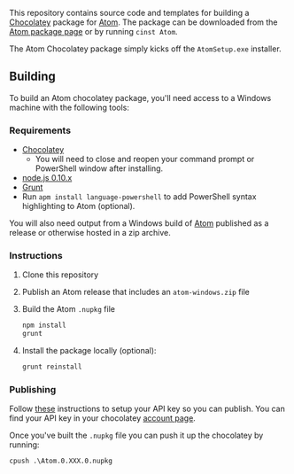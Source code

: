 This repository contains source code and templates for building a
[Chocolatey](http://chocolatey.org) package for [Atom](http://atom.io).
The package can be downloaded from the
[Atom package page](https://chocolatey.org/packages/Atom) or by running
`cinst Atom`.

The Atom Chocolatey package simply kicks off the `AtomSetup.exe` installer.

## Building

To build an Atom chocolatey package, you'll need access to a Windows machine
with the following tools:

### Requirements

+ [Chocolatey](http://chocolatey.org/)
  + You will need to close and reopen your command prompt or PowerShell window
    after installing.
+ [node.js 0.10.x](http://nodejs.org/)
+ [Grunt](http://gruntjs.com/)
+ Run `apm install language-powershell` to add PowerShell syntax
  highlighting to Atom (optional).

You will also need output from a Windows build of
[Atom](http://github.com/atom/atom/releases) published as a release or
otherwise hosted in a zip archive.

### Instructions

1. Clone this repository
2. Publish an Atom release that includes an `atom-windows.zip` file
3. Build the Atom `.nupkg` file

    ```bash
    npm install
    grunt
    ```

4. Install the package locally (optional):

    ```bash
    grunt reinstall
    ```

### Publishing

Follow [these](https://github.com/chocolatey/chocolatey/wiki/CommandsPush)
instructions to setup your API key so you can publish. You can find
your API key in your chocolatey [account page](https://chocolatey.org/account).

Once you've built the `.nupkg` file you can push it up the chocolatey by
running:

```
cpush .\Atom.0.XXX.0.nupkg
```

